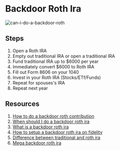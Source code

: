 # Backdoor Roth Ira

![can-i-do-a-backdoor-roth](../../../_/can-i-do-a-backdoor-roth-v1.png)

## Steps

1. Open a Roth IRA  
2. Empty out traditional IRA or open a traditional IRA
3. Fund traditional IRA up to $6000 per year
4. Immediately convert $6000 to Roth IRA
5. Fill out Form 8606 on your 1040
6. Invest in your Roth IRA (Stocks/ETf/Funds)
7. Repeat for spouses's IRA
8. Repeat next year

## Resources

1. [How to do a backdoor roth contribution](https://www.youtube.com/watch?v=qaLJIesQJEo)
2. [When should I do a backdoor roth ira](https://www.youtube.com/watch?v=0Bdt0T-C0RI)
3. [What is a backdoor roth ira](https://www.youtube.com/watch?v=7agjhld2CYA)
4. [How to setup a backdoor roth ira on fidelity](https://www.youtube.com/watch?v=lNjZRPkNY5U)
5. [Difference between traditional and roth ira](https://www.yieldstreet.com/resources/article/difference-between-roth-and-traditional-iras/?utm_source=google&utm_medium=cpc&utm_campaign=Dynamic&utm_content=IRA&gclid=CjwKCAiAsYyRBhACEiwAkJFKorYrmKFTS-4MWngkR3z2QjssRXLVReRPqBoFpBwB0XOo-bve93q5whoCRRYQAvD_BwE)
6. [Mega backdoor roth ira](https://www.youtube.com/watch?v=vnJhlez80Vc)
